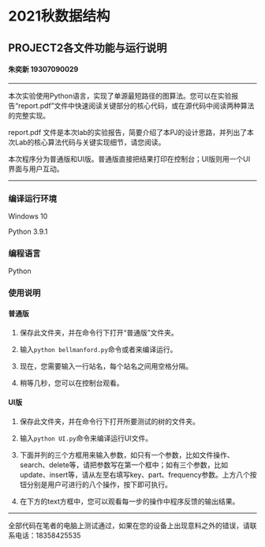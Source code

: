 # 2021秋数据结构   
## PROJECT2各文件功能与运行说明   
#### 朱奕新 19307090029
***

本次实验使用Python语言，实现了单源最短路径的图算法。您可以在实验报告“report.pdf”文件中快速阅读关键部分的核心代码，或在源代码中阅读两种算法的完整实现。

report.pdf 文件是本次lab的实验报告，简要介绍了本PJ的设计思路，并列出了本次Lab的核心算法代码与关键实现细节，请您阅读。

本次程序分为普通版和UI版。普通版直接把结果打印在控制台；UI版则用一个UI界面与用户互动。
***

### 编译运行环境

Windows 10

Python 3.9.1


### 编程语言

Python 

### 使用说明

#### 普通版

1. 保存此文件夹，并在命令行下打开“普通版”文件夹。

2. 输入`python bellmanford.py`命令或者来编译运行。

3. 现在，您需要输入一行站名，每个站名之间用空格分隔。

4. 稍等几秒，您可以在控制台观看。


#### UI版

1. 保存此文件夹，并在命令行下打开所要测试的树的文件夹。

2. 输入`python UI.py`命令来编译运行UI文件。

3. 下面并列的三个方框用来输入参数，如只有一个参数，比如文件操作、search、delete等，请把参数写在第一个框中；如有三个参数，比如update、insert等，请从左至右填写key、part、frequency参数。上方八个按钮分别是用户可进行的八个操作，按下即可执行。

4. 在下方的text方框中，您可以观看每一步的操作中程序反馈的输出结果。

***
全部代码在笔者的电脑上测试通过，如果在您的设备上出现意料之外的错误，请联系电话：18358425535